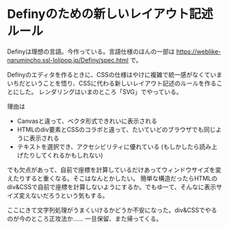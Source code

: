 # Definyのための新しいレイアウト記述ルール

Definyは理想の言語。今作っている。言語仕様のほんの一部は https://weblike-narumincho.ssl-lolipop.jp/Definy/spec.html で。

Definyのエディタを作るときに、CSSの仕様はやけに複雑で統一感がなくていまいちだということを悟り、CSSに代わる新しいレイアウト記述のルールを作ることにした。
レンダリングはいまのところ「SVG」でやっている。

理由は
- Canvasと違って、ベクタ形式できれいに表示される
- HTMLのdiv要素とCSSのコラボと違って、たいていどのブラウザでも同じように表示される
- テキストを選択でき、アクセシビリティに優れている (もしかしたら読み上げたりしてくれるかもしれない)

でも欠点があって、自前で座標を計算しているだけあってウィンドウサイズを変えたりすると重くなる。そこはなんとかしたい。
簡単な構造だったらHTMLのdiv&CSSで自前で座標を計算しないようにするか。でもゆーて、そんなに表示サイズ変えないだろうという気もする。

ここにきて文字列処理がうまくいけるかどうか不安になった。div&CSSでやるのが今のところ正攻法か……
一旦保留、また帰ってくる。
